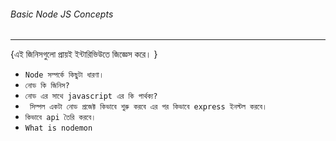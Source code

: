 ###### Basic Node JS Concepts
------------------------------

{এই জিনিসগুলো প্রায়ই ইন্টারিভিউতে জিজ্ঞেস করে। }

* `Node সম্পর্কে কিছুটা ধারণা।`
* `নোড কি জিনিস?`
* `নোড এর সাথে javascript এর কি পার্থক্য?` 
* ` সিম্পল একটা নোড প্রজেক্ট কিভাবে শুরু করবে এর পর কিভাবে express ইনস্টল করবে।`
* `কিভাবে api তৈরি করবে।`
* `What is nodemon`

 
